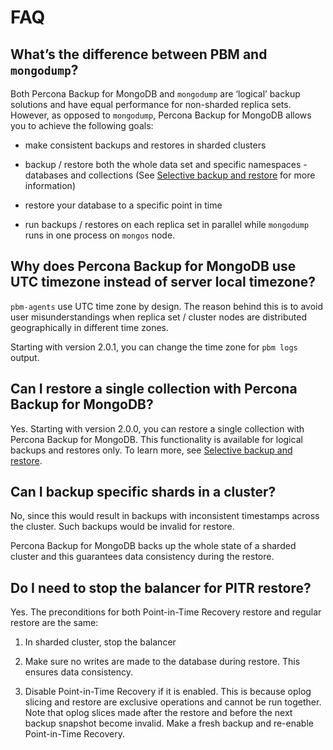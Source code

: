 # FAQ

## What’s the difference between PBM and `mongodump`?

Both Percona Backup for MongoDB and `mongodump` are ‘logical’ backup solutions and have equal performance for non-sharded replica sets. However, as opposed to `mongodump`, Percona Backup for MongoDB allows you to achieve the following goals:


* make consistent backups and restores in sharded clusters
* backup / restore both the whole data set and specific namespaces - databases and collections (See [Selective backup and restore](usage/selective-backup.md) for more information)
* restore your database to a specific point in time


* run backups / restores on each replica set in parallel while `mongodump` runs in one process on `mongos` node.

## Why does Percona Backup for MongoDB use UTC timezone instead of server local timezone?

`pbm-agents` use UTC time zone by design. The reason behind this is to avoid user misunderstandings when replica set / cluster nodes are distributed geographically in different time zones.

Starting with version 2.0.1, you can change the time zone for ``pbm logs`` output.

## Can I restore a single collection with Percona Backup for MongoDB?

Yes. Starting with version 2.0.0, you can restore a single collection with Percona Backup for MongoDB. This functionality is available for logical backups and restores only. To learn more, see [Selective backup and restore](usage/selective-backup.md).

## Can I backup specific shards in a cluster?

No, since this would result in backups with inconsistent timestamps across the cluster. Such backups would be invalid for restore.

Percona Backup for MongoDB backs up the whole state of a sharded cluster and this guarantees data consistency during the restore.

## Do I need to stop the balancer for PITR restore?

Yes. The preconditions for both Point-in-Time Recovery restore and regular restore are the same:


1. In sharded cluster, stop the balancer


2. Make sure no writes are made to the database during restore. This ensures data consistency.


3. Disable Point-in-Time Recovery if it is enabled. This is because oplog slicing and restore are exclusive operations and cannot be run together. Note that oplog slices made after the restore and before the next backup snapshot become invalid. Make a fresh backup and re-enable Point-in-Time Recovery.
